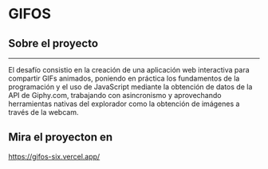 # GIFOS

## Sobre el proyecto
---
El desafío consistio en la creación de una aplicación web interactiva para compartir GIFs animados, poniendo en práctica los fundamentos de la programación y el uso de JavaScript mediante la obtención de datos de la API de Giphy.com, trabajando con asincronismo y aprovechando herramientas nativas del explorador como la obtención de imágenes a través de la webcam.

## Mira el proyecton en
https://gifos-six.vercel.app/
